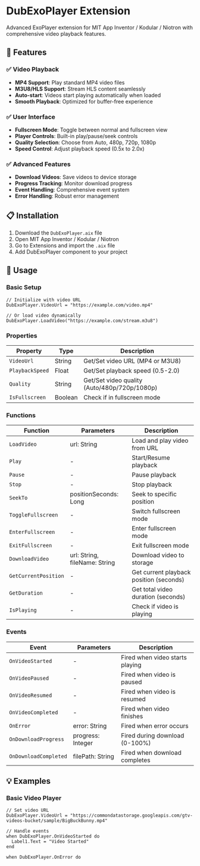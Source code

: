# DubExoPlayer Extension

Advanced ExoPlayer extension for MIT App Inventor / Kodular / Niotron with comprehensive video playback features.

## 📱 Features

### ✅ Video Playback
- **MP4 Support**: Play standard MP4 video files
- **M3U8/HLS Support**: Stream HLS content seamlessly
- **Auto-start**: Videos start playing automatically when loaded
- **Smooth Playback**: Optimized for buffer-free experience

### ✅ User Interface
- **Fullscreen Mode**: Toggle between normal and fullscreen view
- **Player Controls**: Built-in play/pause/seek controls
- **Quality Selection**: Choose from Auto, 480p, 720p, 1080p
- **Speed Control**: Adjust playback speed (0.5x to 2.0x)

### ✅ Advanced Features
- **Download Videos**: Save videos to device storage
- **Progress Tracking**: Monitor download progress
- **Event Handling**: Comprehensive event system
- **Error Handling**: Robust error management

## 📋 Installation

1. Download the `DubExoPlayer.aix` file
2. Open MIT App Inventor / Kodular / Niotron
3. Go to Extensions and import the `.aix` file
4. Add DubExoPlayer component to your project

## 🔧 Usage

### Basic Setup

```blocks
// Initialize with video URL
DubExoPlayer.VideoUrl = "https://example.com/video.mp4"

// Or load video dynamically
DubExoPlayer.LoadVideo("https://example.com/stream.m3u8")
```

### Properties

| Property | Type | Description |
|----------|------|-------------|
| `VideoUrl` | String | Get/Set video URL (MP4 or M3U8) |
| `PlaybackSpeed` | Float | Get/Set playback speed (0.5-2.0) |
| `Quality` | String | Get/Set video quality (Auto/480p/720p/1080p) |
| `IsFullscreen` | Boolean | Check if in fullscreen mode |

### Functions

| Function | Parameters | Description |
|----------|------------|-------------|
| `LoadVideo` | url: String | Load and play video from URL |
| `Play` | - | Start/Resume playback |
| `Pause` | - | Pause playback |
| `Stop` | - | Stop playback |
| `SeekTo` | positionSeconds: Long | Seek to specific position |
| `ToggleFullscreen` | - | Switch fullscreen mode |
| `EnterFullscreen` | - | Enter fullscreen mode |
| `ExitFullscreen` | - | Exit fullscreen mode |
| `DownloadVideo` | url: String, fileName: String | Download video to storage |
| `GetCurrentPosition` | - | Get current playback position (seconds) |
| `GetDuration` | - | Get total video duration (seconds) |
| `IsPlaying` | - | Check if video is playing |

### Events

| Event | Parameters | Description |
|-------|------------|-------------|
| `OnVideoStarted` | - | Fired when video starts playing |
| `OnVideoPaused` | - | Fired when video is paused |
| `OnVideoResumed` | - | Fired when video is resumed |
| `OnVideoCompleted` | - | Fired when video finishes |
| `OnError` | error: String | Fired when error occurs |
| `OnDownloadProgress` | progress: Integer | Fired during download (0-100%) |
| `OnDownloadCompleted` | filePath: String | Fired when download completes |

## 💡 Examples

### Basic Video Player

```blocks
// Set video URL
DubExoPlayer.VideoUrl = "https://commondatastorage.googleapis.com/gtv-videos-bucket/sample/BigBuckBunny.mp4"

// Handle events
when DubExoPlayer.OnVideoStarted do
  Label1.Text = "Video Started"
end

when DubExoPlayer.OnError do
